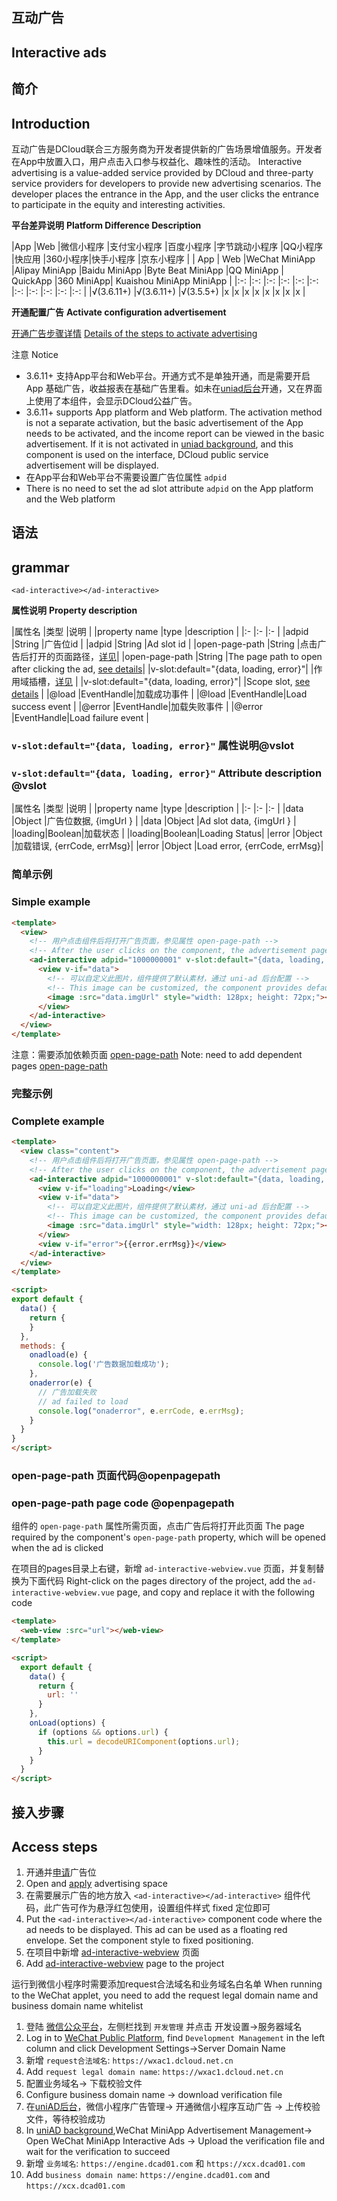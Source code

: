 ## 互动广告
## Interactive ads

## 简介
## Introduction

互动广告是DCloud联合三方服务商为开发者提供新的广告场景增值服务。开发者在App中放置入口，用户点击入口参与权益化、趣味性的活动。
Interactive advertising is a value-added service provided by DCloud and three-party service providers for developers to provide new advertising scenarios. The developer places the entrance in the App, and the user clicks the entrance to participate in the equity and interesting activities.


**平台差异说明**
**Platform Difference Description**

|App				|Web				|微信小程序	|支付宝小程序	|百度小程序	|字节跳动小程序	|QQ小程序	|快应用	|360小程序|快手小程序	|京东小程序	|
| App | Web |WeChat MiniApp |Alipay MiniApp |Baidu MiniApp |Byte Beat MiniApp |QQ MiniApp | QuickApp |360 MiniApp| Kuaishou MiniApp MiniApp |
|:-:				|:-:				|:-:				|:-:					|:-:				|:-:						|:-:			|:-:		|:-:			|:-:				|:-:				|
|√(3.6.11+)	|√(3.6.11+)	|√(3.5.5+)	|x						|x					|x							|x				|x			|x				|x					|x					|


**开通配置广告**
**Activate configuration advertisement**

[开通广告步骤详情](https://uniapp.dcloud.net.cn/uni-ad.html#start)
[Details of the steps to activate advertising](https://uniapp.dcloud.net.cn/uni-ad.html#start)

注意
Notice
- 3.6.11+ 支持App平台和Web平台。开通方式不是单独开通，而是需要开启 App 基础广告，收益报表在基础广告里看。如未在[uniad后台](https://uniad.dcloud.net.cn/)开通，又在界面上使用了本组件，会显示DCloud公益广告。
- 3.6.11+ supports App platform and Web platform. The activation method is not a separate activation, but the basic advertisement of the App needs to be activated, and the income report can be viewed in the basic advertisement. If it is not activated in [uniad background](https://uniad.dcloud.net.cn/), and this component is used on the interface, DCloud public service advertisement will be displayed.
- 在App平台和Web平台不需要设置广告位属性 `adpid`
- There is no need to set the ad slot attribute `adpid` on the App platform and the Web platform

## 语法
## grammar

`<ad-interactive></ad-interactive>`

**属性说明**
**Property description**

|属性名																	|类型				|说明																						|
|property name |type |description |
|:-																			|:-					|:-																							|
|adpid																	|String			|广告位id																				|
|adpid |String |Ad slot id |
|open-page-path													|String			|点击广告后打开的页面路径，[详见](#openpagepath)|
|open-page-path |String |The page path to open after clicking the ad, [see details](#openpagepath)|
|v-slot:default="{data, loading, error}"|						|作用域插槽，[详见](#vslot)											|
|v-slot:default="{data, loading, error}"| |Scope slot, [see details](#vslot) |
|@load																	|EventHandle|加载成功事件																		|
|@load |EventHandle|Load success event |
|@error																	|EventHandle|加载失败事件																		|
|@error |EventHandle|Load failure event |

### `v-slot:default="{data, loading, error}"` 属性说明@vslot
### `v-slot:default="{data, loading, error}"` Attribute description @vslot

|属性名	|类型		|说明												|
|property name |type |description |
|:-			|:-			|:-													|
|data		|Object	|广告位数据, {imgUrl }			|
|data |Object |Ad slot data, {imgUrl } |
|loading|Boolean|加载状态										|
|loading|Boolean|Loading Status|
|error	|Object	|加载错误, {errCode, errMsg}|
|error |Object |Load error, {errCode, errMsg}|


### 简单示例
### Simple example

```html
<template>
  <view>
    <!-- 用户点击组件后将打开广告页面，参见属性 open-page-path -->
    <!-- After the user clicks on the component, the advertisement page will be opened, see the property open-page-path -->
    <ad-interactive adpid="1000000001" v-slot:default="{data, loading, error}" open-page-path="/pages/ad-interactive-webview/ad-interactive-webview">
      <view v-if="data">
        <!-- 可以自定义此图片，组件提供了默认素材，通过 uni-ad 后台配置 -->
        <!-- This image can be customized, the component provides default material, configured through uni-ad background -->
        <image :src="data.imgUrl" style="width: 128px; height: 72px;"></image>
      </view>
    </ad-interactive>
  </view>
</template>
```

注意：需要添加依赖页面 [open-page-path](#openpagepath)
Note: need to add dependent pages [open-page-path](#openpagepath)

### 完整示例
### Complete example

```html
<template>
  <view class="content">
    <!-- 用户点击组件后将打开广告页面，参见属性 open-page-path -->
    <!-- After the user clicks on the component, the advertisement page will be opened, see the property open-page-path -->
    <ad-interactive adpid="1000000001" v-slot:default="{data, loading, error}" @load="onadload" @error="onaderror" open-page-path="/pages/ad-interactive-webview/ad-interactive-webview">
      <view v-if="loading">Loading</view>
      <view v-if="data">
        <!-- 可以自定义此图片，组件提供了默认素材，通过 uni-ad 后台配置 -->
        <!-- This image can be customized, the component provides default material, configured through uni-ad background -->
        <image :src="data.imgUrl" style="width: 128px; height: 72px;"></image>
      </view>
      <view v-if="error">{{error.errMsg}}</view>
    </ad-interactive>
  </view>
</template>

<script>
export default {
  data() {
    return {
    }
  },
  methods: {
    onadload(e) {
      console.log('广告数据加载成功');
    },
    onaderror(e) {
      // 广告加载失败
      // ad failed to load
      console.log("onaderror", e.errCode, e.errMsg);
    }
  }
}
</script>
```


### open-page-path 页面代码@openpagepath
### open-page-path page code @openpagepath

组件的 `open-page-path` 属性所需页面，点击广告后将打开此页面
The page required by the component's `open-page-path` property, which will be opened when the ad is clicked

在项目的pages目录上右键，新增 `ad-interactive-webview.vue` 页面，并复制替换为下面代码
Right-click on the pages directory of the project, add the `ad-interactive-webview.vue` page, and copy and replace it with the following code

```html
<template>
  <web-view :src="url"></web-view>
</template>

<script>
  export default {
    data() {
      return {
        url: ''
      }
    },
    onLoad(options) {
      if (options && options.url) {
        this.url = decodeURIComponent(options.url);
      }
    }
  }
</script>
```


## 接入步骤
## Access steps

1. 开通并[申请](https://uniapp.dcloud.net.cn/uni-ad.html#start)广告位
1. Open and [apply](https://uniapp.dcloud.net.cn/uni-ad.html#start) advertising space
3. 在需要展示广告的地方放入 `<ad-interactive></ad-interactive>` 组件代码，此广告可作为悬浮红包使用，设置组件样式 fixed 定位即可
3. Put the `<ad-interactive></ad-interactive>` component code where the ad needs to be displayed. This ad can be used as a floating red envelope. Set the component style to fixed positioning.
4. 在项目中新增 [ad-interactive-webview](#openpagepath) 页面
4. Add [ad-interactive-webview](#openpagepath) page to the project


运行到微信小程序时需要添加request合法域名和业务域名白名单
When running to the WeChat applet, you need to add the request legal domain name and business domain name whitelist

1. 登陆 [微信公众平台](https://mp.weixin.qq.com/)，左侧栏找到 `开发管理` 并点击 开发设置->服务器域名
1. Log in to [WeChat Public Platform](https://mp.weixin.qq.com/), find `Development Management` in the left column and click Development Settings->Server Domain Name
2. 新增 `request合法域名`: `https://wxac1.dcloud.net.cn`
2. Add `request legal domain name`: `https://wxac1.dcloud.net.cn`
3. 配置业务域名-> 下载校验文件
3. Configure business domain name -> download verification file
4. 在[uniAD后台](https://uniad.dcloud.net.cn/)，微信小程序广告管理-> 开通微信小程序互动广告 -> 上传校验文件，等待校验成功
4. In [uniAD background](https://uniad.dcloud.net.cn/),WeChat MiniApp Advertisement Management-> Open WeChat MiniApp Interactive Ads -> Upload the verification file and wait for the verification to succeed
5. 新增 `业务域名`: `https://engine.dcad01.com` 和 `https://xcx.dcad01.com`
5. Add `business domain name`: `https://engine.dcad01.com` and `https://xcx.dcad01.com`
